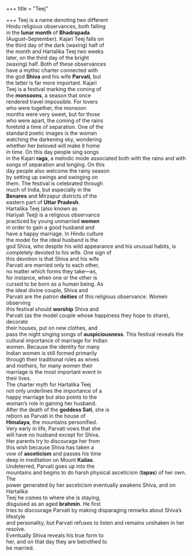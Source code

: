 +++
title = "Teej"

+++
Teej is a name denoting two different  
Hindu religious observances, both falling  
in the **lunar month** of **Bhadrapada**  
(August–September). Kajari Teej falls on  
the third day of the dark (waxing) half of  
the month and Hartalika Teej two weeks  
later, on the third day of the bright  
(waxing) half. Both of these observances  
have a mythic charter connected with  
the god **Shiva** and his wife **Parvati**, but  
the latter is far more important. Kajari  
Teej is a festival marking the coming of  
the **monsoons**, a season that once  
rendered travel impossible. For lovers  
who were together, the monsoon  
months were very sweet, but for those  
who were apart, the coming of the rains  
foretold a time of separation. One of the  
standard poetic images is the woman  
watching the darkening sky, wondering  
whether her beloved will make it home  
in time. On this day people sing songs  
in the Kajari **raga**, a melodic mode associated both with the rains and with  
songs of separation and longing. On this  
day people also welcome the rainy season  
by setting up swings and swinging on  
them. The festival is celebrated through  
much of India, but especially in the  
**Benares** and Mirzapur districts of the  
eastern part of **Uttar Pradesh**.  
Hartalika Teej (also known as  
Hariyali Teej) is a religious observance  
practiced by young unmarried **women**  
in order to gain a good husband and  
have a happy marriage. In Hindu culture  
the model for the ideal husband is the  
god Shiva, who despite his wild appearance and his unusual habits, is completely devoted to his wife. One sign of  
this devotion is that Shiva and his wife  
Parvati are married only to each other,  
no matter which forms they take—as,  
for instance, when one or the other is  
cursed to be born as a human being. As  
the ideal divine couple, Shiva and  
Parvati are the patron **deities** of this religious observance. Women observing  
this festival should **worship** Shiva and  
Parvati (as the model couple whose happiness they hope to share), decorate  
their houses, put on new clothes, and  
pass the night singing songs of **auspiciousness**. This festival reveals the cultural importance of marriage for Indian  
women. Because the identity for many  
Indian women is still formed primarily  
through their traditional roles as wives  
and mothers, for many women their  
marriage is the most important event in  
their lives.  
The charter myth for Hartalika Teej  
not only underlines the importance of a  
happy marriage but also points to the  
woman’s role in gaining her husband.  
After the death of the **goddess Sati**, she is  
reborn as Parvati in the house of  
**Himalaya**, the mountains personified.  
Very early in life, Parvati vows that she  
will have no husband except for Shiva.  
Her parents try to discourage her from  
this wish because Shiva has taken a  
vow of **asceticism** and passes his time  
deep in meditation on Mount **Kailas**.  
Undeterred, Parvati goes up into the  
mountains and begins to do harsh physical asceticism (**tapas**) of her own. The  
power generated by her asceticism eventually awakens Shiva, and on Hartalika  
Teej he comes to where she is staying,  
disguised as an aged **brahmin**. He first  
tries to discourage Parvati by making disparaging remarks about Shiva’s lifestyle  
and personality, but Parvati refuses to listen and remains unshaken in her resolve.  
Eventually Shiva reveals his true form to  
her, and on that day they are betrothed to  
be married.